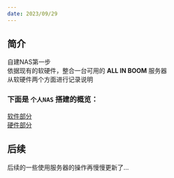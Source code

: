 ```yaml
---
date: 2023/09/29
---
```

## 简介
自建NAS第一步  
依据现有的软硬件，整合一台可用的 **ALL IN BOOM** 服务器  
从软硬件两个方面进行记录说明  

### 下面是 `个人NAS` 搭建的概览：
[软件部分](https://www.notion.so/110a3987e31180828b57e6175bb751bc?pvs=21)  
[硬件部分](https://www.notion.so/110a3987e31180abbf18f19c11e16dd2?pvs=21)  

## 后续
后续的一些使用服务器的操作再慢慢更新了...  